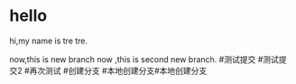 # hello
hi,my name is tre tre.

now,this is new branch
now ,this is second new branch.
#测试提交
#测试提交2
#再次测试
#创建分支
#本地创建分支#本地创建分支
 

